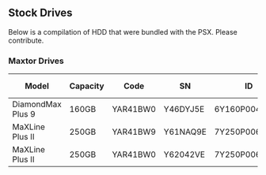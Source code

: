 ## Stock Drives
Below is a compilation of HDD that were bundled with the PSX. Please contribute.


### Maxtor Drives
| Model | Capacity | Code | SN | ID | (Found in) |
| --- | --- | --- | --- | --- | --- |
| DiamondMax Plus 9 | 160GB | YAR41BW0 | Y46DYJ5E | 6Y160P00428BM | 5500 |
| MaXLine Plus II | 250GB | YAR41BW9 | Y61NAQ9E | 7Y250P00607BH | 7000 |
| MaXLine Plus II | 250GB | YAR41BW0 | Y62042VE | 7Y250P00609BH | 7100 |
